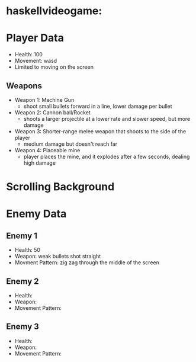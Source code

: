 # haskellvideogame: 

# Player Data
- Health: 100
- Movement: wasd
- Limited to moving on the screen

## Weapons
- Weapon 1: Machine Gun
  - shoot small bullets forward in a line, lower damage per bullet
- Weapon 2: Cannon ball/Rocket
  - shoots a larger projectile at a lower rate and slower speed, but more damage
- Weapon 3: Shorter-range melee weapon that shoots to the side of the player
  - medium damage but doesn't reach far
- Weapon 4: Placeable mine
  - player places the mine, and it explodes after a few seconds, dealing high damage

# Scrolling Background

# Enemy Data

## Enemy 1
- Health: 50
- Weapon: weak bullets shot straight
- Movment Pattern: zig zag through the middle of the screen

## Enemy 2
- Health:
- Weapon:
- Movement Pattern:

## Enemy 3
- Health: 
- Weapon:
- Movement Pattern:


